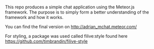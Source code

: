 This repo produces a simple chat application using the Meteor.js framework. The purpose is to simply form a better understanding of the framework and how it works. 

You can find the final version on http://adrian_mchat.meteor.com/

For styling, a package was used called filive:style found here https://github.com/timbrandin/filive-style